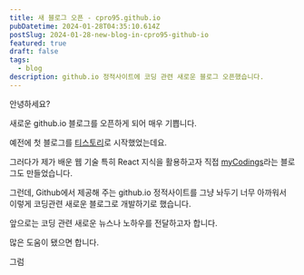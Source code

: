 ```yaml
---
title: 새 블로그 오픈 - cpro95.github.io
pubDatetime: 2024-01-28T04:35:10.614Z
postSlug: 2024-01-28-new-blog-in-cpro95-github-io
featured: true
draft: false
tags:
  - blog
description: github.io 정적사이트에 코딩 관련 새로운 블로그 오픈했습니다.
---
```


안녕하세요?

새로운 github.io 블로그를 오픈하게 되어 매우 기쁩니다.

예전에 첫 블로그를 [티스토리](https://cpro95.tistory.com)로 시작했었는데요.

그러다가 제가 배운 웹 기술 특히 React 지식을 활용하고자 직접 [myCodings](https://mycodings.fly.dev)라는 블로그도 만들었습니다.

그런데, Github에서 제공해 주는 github.io 정적사이트를 그냥 놔두기 너무 아까워서 이렇게 코딩관련 새로운 블로그로 개발하기로 했습니다.

앞으로는 코딩 관련 새로운 뉴스나 노하우를 전달하고자 합니다.

많은 도움이 됐으면 합니다.

그럼
